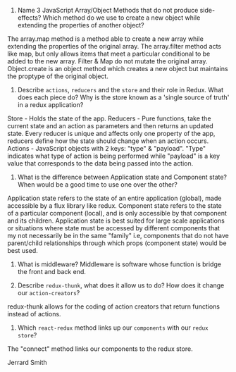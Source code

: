 1.  Name 3 JavaScript Array/Object Methods that do not produce side-effects? Which method do we use to create a new object while extending the properties of another object?

The array.map method is a method able to create a new array while extending the properties of the original array.
The array.filter method acts like map, but only allows items that meet a particular conditional to be added to the new array. Filter & Map do not mutate the original array.
Object.create is an object method which creates a new object but maintains the proptype of the original object.

1.  Describe `actions`, `reducers` and the `store` and their role in Redux. What does each piece do? Why is the store known as a 'single source of truth' in a redux application?

Store - Holds the state of the app. 
Reducers - Pure functions, take the current state and an action as parameters and then returns an updated state. Every reducer is unique and affects only one property of the app, reducers define how the state should change when an action occurs.
Actions - JavaScript objects with 2 keys: "type" & "payload". "Type" indicates what type of action is being performed while "payload" is a key value that corresponds to the data being passed into the action. 

1.  What is the difference between Application state and Component state? When would be a good time to use one over the other?

Application state refers to the state of an entire application (global), made accessible by a flux library like redux. Component state refers to the state of a particular component (local), and is only accessible by that component and its children. Application state is best suited for large scale applications or situations where state must be accessed by different components that my not necessarily be in the same "family" i.e, components that do not have parent/child relationships through which props (component state) would be best used. 

1.  What is middleware? 
Middleware is software whose function is bridge the front and back end.

1.  Describe `redux-thunk`, what does it allow us to do? How does it change our `action-creators`?

redux-thunk allows for the coding of action creators that return functions instead of actions. 

1.  Which `react-redux` method links up our `components` with our `redux store`?

The "connect" method links our components to the redux store.

Jerrard Smith